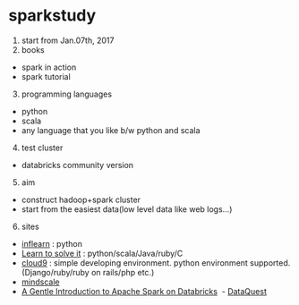 # sparkstudy
1. start from Jan.07th, 2017
2. books
  - spark in action
  - spark tutorial
3. programming languages
  - python
  - scala
  - any language that you like b/w python and scala
4. test cluster
  - databricks community version
5. aim
  - construct hadoop+spark cluster
  - start from the easiest data(low level data like web logs...)
6. sites
  - [inflearn](https://www.inflearn.com/) : python
  - [Learn to solve it](http://www.learntosolveit.com/) : python/scala/Java/ruby/C
  - [cloud9](https://c9.io/) : simple developing environment. python environment supported. (Django/ruby/ruby on rails/php etc.)
  - [mindscale](http://mindscale.kr/)
  - [A Gentle Introduction to Apache Spark on Databricks](https://databricks-prod-cloudfront.cloud.databricks.com/public/4027ec902e239c93eaaa8714f173bcfc/346304/2168141618055043/484361/latest.html)
  - [DataQuest](https://www.dataquest.io/)
